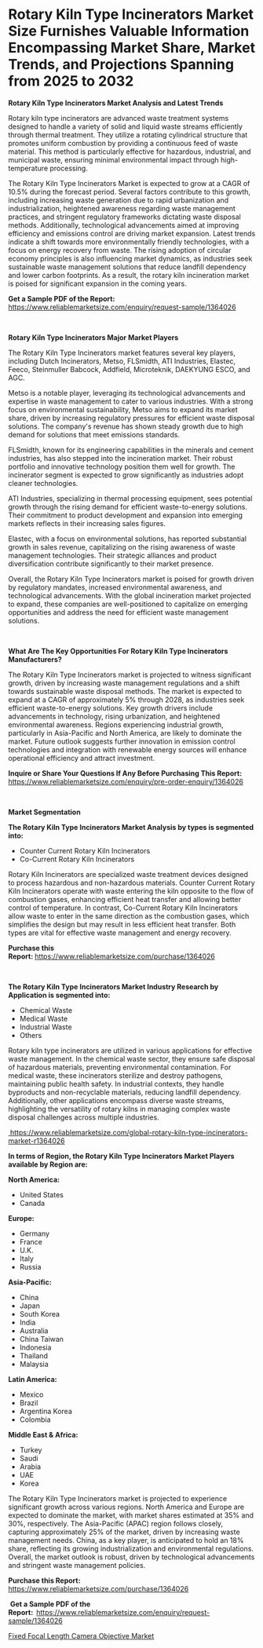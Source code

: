 <p><h1>Rotary Kiln Type Incinerators Market Size Furnishes Valuable Information Encompassing Market Share, Market Trends, and Projections Spanning from 2025 to 2032</h1></p><p><strong>Rotary Kiln Type Incinerators Market Analysis and Latest Trends</strong></p>
<p><p>Rotary kiln type incinerators are advanced waste treatment systems designed to handle a variety of solid and liquid waste streams efficiently through thermal treatment. They utilize a rotating cylindrical structure that promotes uniform combustion by providing a continuous feed of waste material. This method is particularly effective for hazardous, industrial, and municipal waste, ensuring minimal environmental impact through high-temperature processing.</p><p>The Rotary Kiln Type Incinerators Market is expected to grow at a CAGR of 10.5% during the forecast period. Several factors contribute to this growth, including increasing waste generation due to rapid urbanization and industrialization, heightened awareness regarding waste management practices, and stringent regulatory frameworks dictating waste disposal methods. Additionally, technological advancements aimed at improving efficiency and emissions control are driving market expansion. Latest trends indicate a shift towards more environmentally friendly technologies, with a focus on energy recovery from waste. The rising adoption of circular economy principles is also influencing market dynamics, as industries seek sustainable waste management solutions that reduce landfill dependency and lower carbon footprints. As a result, the rotary kiln incineration market is poised for significant expansion in the coming years.</p></p>
<p><strong>Get a Sample PDF of the Report:&nbsp;</strong> <a href="https://www.reliablemarketsize.com/enquiry/request-sample/1364026?utm_campaign=3365&utm_medium=2&utm_source=Github&utm_content=ia&utm_term=12042025&utm_id=rotary-kiln-type-incinerators">https://www.reliablemarketsize.com/enquiry/request-sample/1364026</a></p>
<p>&nbsp;</p>
<p><strong>Rotary Kiln Type Incinerators Major Market Players</strong></p>
<p><p>The Rotary Kiln Type Incinerators market features several key players, including Dutch Incinerators, Metso, FLSmidth, ATI Industries, Elastec, Feeco, Steinmuller Babcock, Addfield, Microteknik, DAEKYUNG ESCO, and AGC. </p><p>Metso is a notable player, leveraging its technological advancements and expertise in waste management to cater to various industries. With a strong focus on environmental sustainability, Metso aims to expand its market share, driven by increasing regulatory pressures for efficient waste disposal solutions. The company's revenue has shown steady growth due to high demand for solutions that meet emissions standards.</p><p>FLSmidth, known for its engineering capabilities in the minerals and cement industries, has also stepped into the incineration market. Their robust portfolio and innovative technology position them well for growth. The incinerator segment is expected to grow significantly as industries adopt cleaner technologies.</p><p>ATI Industries, specializing in thermal processing equipment, sees potential growth through the rising demand for efficient waste-to-energy solutions. Their commitment to product development and expansion into emerging markets reflects in their increasing sales figures.</p><p>Elastec, with a focus on environmental solutions, has reported substantial growth in sales revenue, capitalizing on the rising awareness of waste management technologies. Their strategic alliances and product diversification contribute significantly to their market presence.</p><p>Overall, the Rotary Kiln Type Incinerators market is poised for growth driven by regulatory mandates, increased environmental awareness, and technological advancements. With the global incineration market projected to expand, these companies are well-positioned to capitalize on emerging opportunities and address the need for efficient waste management solutions.</p></p>
<p>&nbsp;</p>
<p><strong>What Are The Key Opportunities For Rotary Kiln Type Incinerators Manufacturers?</strong></p>
<p><p>The Rotary Kiln Type Incinerators market is projected to witness significant growth, driven by increasing waste management regulations and a shift towards sustainable waste disposal methods. The market is expected to expand at a CAGR of approximately 5% through 2028, as industries seek efficient waste-to-energy solutions. Key growth drivers include advancements in technology, rising urbanization, and heightened environmental awareness. Regions experiencing industrial growth, particularly in Asia-Pacific and North America, are likely to dominate the market. Future outlook suggests further innovation in emission control technologies and integration with renewable energy sources will enhance operational efficiency and attract investment.</p></p>
<p><strong>Inquire or Share Your Questions If Any Before Purchasing This Report:</strong> <a href="https://www.reliablemarketsize.com/enquiry/pre-order-enquiry/1364026?utm_campaign=3365&utm_medium=2&utm_source=Github&utm_content=ia&utm_term=12042025&utm_id=rotary-kiln-type-incinerators">https://www.reliablemarketsize.com/enquiry/pre-order-enquiry/1364026</a></p>
<p>&nbsp;</p>
<p><strong>Market Segmentation</strong></p>
<p><strong>The Rotary Kiln Type Incinerators Market Analysis by types is segmented into:</strong></p>
<p><ul><li>Counter Current Rotary Kiln Incinerators</li><li>Co-Current Rotary Kiln Incinerators</li></ul></p>
<p><p>Rotary Kiln Incinerators are specialized waste treatment devices designed to process hazardous and non-hazardous materials. Counter Current Rotary Kiln Incinerators operate with waste entering the kiln opposite to the flow of combustion gases, enhancing efficient heat transfer and allowing better control of temperature. In contrast, Co-Current Rotary Kiln Incinerators allow waste to enter in the same direction as the combustion gases, which simplifies the design but may result in less efficient heat transfer. Both types are vital for effective waste management and energy recovery.</p></p>
<p><strong>Purchase this Report:&nbsp;</strong><a href="https://www.reliablemarketsize.com/purchase/1364026?utm_campaign=3365&utm_medium=2&utm_source=Github&utm_content=ia&utm_term=12042025&utm_id=rotary-kiln-type-incinerators">https://www.reliablemarketsize.com/purchase/1364026</a></p>
<p>&nbsp;</p>
<p><strong>The Rotary Kiln Type Incinerators Market Industry Research by Application is segmented into:</strong></p>
<p><ul><li>Chemical Waste</li><li>Medical Waste</li><li>Industrial Waste</li><li>Others</li></ul></p>
<p><p>Rotary kiln type incinerators are utilized in various applications for effective waste management. In the chemical waste sector, they ensure safe disposal of hazardous materials, preventing environmental contamination. For medical waste, these incinerators sterilize and destroy pathogens, maintaining public health safety. In industrial contexts, they handle byproducts and non-recyclable materials, reducing landfill dependency. Additionally, other applications encompass diverse waste streams, highlighting the versatility of rotary kilns in managing complex waste disposal challenges across multiple industries.</p></p>
<p><a href="https://www.reliablemarketsize.com/global-rotary-kiln-type-incinerators-market-r1364026?utm_campaign=3365&utm_medium=2&utm_source=Github&utm_content=ia&utm_term=12042025&utm_id=rotary-kiln-type-incinerators">&nbsp;https://www.reliablemarketsize.com/global-rotary-kiln-type-incinerators-market-r1364026</a></p>
<p><strong>In terms of Region, the Rotary Kiln Type Incinerators Market Players available by Region are:</strong></p>
<p>
    <p> <strong> North America: </strong>
        <ul>
            <li>United States</li>
            <li>Canada</li>
        </ul>
        </p> 
    <p> <strong> Europe: </strong>
        <ul>
            <li>Germany</li>
            <li>France</li>
            <li>U.K.</li>
            <li>Italy</li>
            <li>Russia</li>
        </ul>
        </p> 
    <p> <strong> Asia-Pacific: </strong>
        <ul>
            <li>China</li>
            <li>Japan</li>
            <li>South Korea</li>
            <li>India</li>
            <li>Australia</li>
            <li>China Taiwan</li>
            <li>Indonesia</li>
            <li>Thailand</li>
            <li>Malaysia</li>
        </ul>
        </p> 
    <p> <strong> Latin America: </strong>
        <ul>
            <li>Mexico</li>
            <li>Brazil</li>
            <li>Argentina Korea</li>
            <li>Colombia</li>
        </ul>
        </p> 
    <p> <strong> Middle East & Africa: </strong>
        <ul>
            <li>Turkey</li>
            <li>Saudi</li>
            <li>Arabia</li>
            <li>UAE</li>
            <li>Korea</li>
        </ul>
    </p>
    </p>
<p><p>The Rotary Kiln Type Incinerators market is projected to experience significant growth across various regions. North America and Europe are expected to dominate the market, with market shares estimated at 35% and 30%, respectively. The Asia-Pacific (APAC) region follows closely, capturing approximately 25% of the market, driven by increasing waste management needs. China, as a key player, is anticipated to hold an 18% share, reflecting its growing industrialization and environmental regulations. Overall, the market outlook is robust, driven by technological advancements and stringent waste management policies.</p></p>
<p><strong>Purchase this Report: </strong><a href="https://www.reliablemarketsize.com/purchase/1364026?utm_campaign=3365&utm_medium=2&utm_source=Github&utm_content=ia&utm_term=12042025&utm_id=rotary-kiln-type-incinerators">https://www.reliablemarketsize.com/purchase/1364026</a></p>
<p>&nbsp;<strong>Get a Sample PDF of the Report:&nbsp;&nbsp;</strong><a href="https://www.reliablemarketsize.com/enquiry/request-sample/1364026?utm_campaign=3365&utm_medium=2&utm_source=Github&utm_content=ia&utm_term=12042025&utm_id=rotary-kiln-type-incinerators">https://www.reliablemarketsize.com/enquiry/request-sample/1364026</a></p>
<p><strong></strong></p>
<p><p><a href="https://github.com/alejnaouare/Market-Research-Report-List-1/blob/main/fixed-focal-length-camera-objective-market.md?utm_campaign=3365&utm_medium=2&utm_source=Github&utm_content=ia&utm_term=12042025&utm_id=rotary-kiln-type-incinerators">Fixed Focal Length Camera Objective Market</a></p></p>